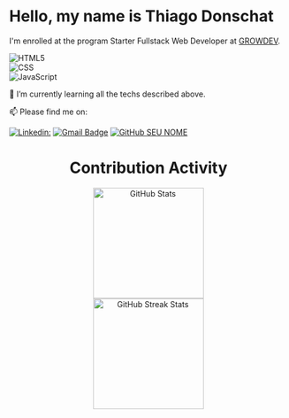 <div text-align:"center">
 <h1>Hello, my name is Thiago Donschat</h1>
</div>
 I'm enrolled at the program Starter Fullstack Web Developer at <a href="https://www.growdev.com.br/">GROWDEV</a>.


 ![HTML5](https://img.shields.io/badge/-HTML5-333333?style=flat&logo=HTML5) <br>
 ![CSS](https://img.shields.io/badge/-CSS-333333?style=flat&logo=CSS3&logoColor=1572B6) <br> 
 ![JavaScript](https://img.shields.io/badge/-JavaScript-333333?style=flat&logo=javascript) <br>
 
 🌱 I’m currently learning all the techs described above.
 
 📫 Please find me on:

[![Linkedin: ](https://img.shields.io/badge/-Thiago_Donschat-blue?style=flat-square&logo=Linkedin&logoColor=white&link=https://www.linkedin.com/in/thiagobd)](https://www.linkedin.com/in/thiagobd)
[![Gmail Badge](https://img.shields.io/badge/-donschatt@gmail.com-006bed?style=flat-square&logo=Gmail&logoColor=white&link=mailto:donschatt@gmail.com)](mailto:donschatt@gmail.com)
[![GitHub SEU NOME]( https://img.shields.io/github/followers/VanessaSwerts?label=follow&style=social)](https://github.com/Donschat)

</div>
    <div align=center>
        <h1>Contribution Activity</h1>
        <img src="https://github-readme-stats.vercel.app/api?username=Donschat&title_color=6FDA44&text_color=FFFFFF&show_icons=true&icon_color=6FDA44&include_all_commits=true&count_private=true&theme=dark" alt="GitHub Stats" height="200" />
        <br>
        <!--
        <img src="https://github-readme-stats.vercel.app/api/top-langs?username=Donschat&layout=compact&title_color=6FDA44&text_color=FFFFFF&theme=dark" alt="GitHub Most Used Languages" height="200" />
        <br>
        -->
        <img src="https://github-readme-streak-stats.herokuapp.com/?user=Donschat&theme=dark&date_format=j%20M%5B%20Y%5D&currStreakLabel=6FDA44&fire=6FDA44&ring=6FDA44" alt="GitHub Streak Stats" height="200" />
        <br>
        <br>
    </div>
 
